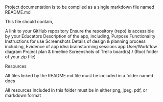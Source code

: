 Project documentation is to be compiled as a single markdown file named README.md

This file should contain,

A link to your GitHub repository
Ensure the repository (repo) is accessible by your Educators
Description of the app, including,
Purpose
Functionality
Instructions for use
Screenshots
Details of design & planning process including,
Evidence of app idea brainstorming sessions
app User/Workflow diagram
Project plan & timeline
Screenshots of Trello board(s)
/
(Root folder of your zip file)

Resources

All files linked by the README.md file must be included in a folder named docs

All resources included in this folder must be in either png, jpeg, pdf, or markdown format
